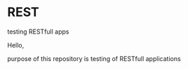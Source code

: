 # REST
testing RESTfull apps


Hello,

purpose of this repository is testing of RESTfull applications

